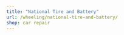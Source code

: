 ```yaml
---
title: "National Tire and Battery"
url: /wheeling/national-tire-and-battery/
shop: car repair
---
```

